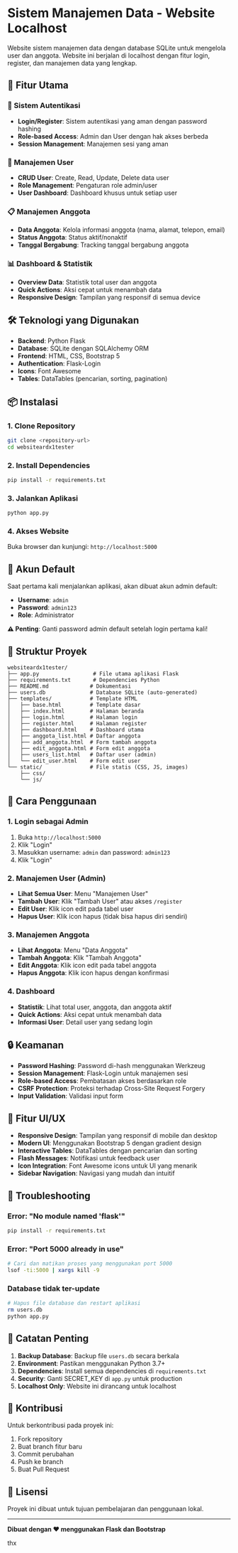 # Sistem Manajemen Data - Website Localhost

Website sistem manajemen data dengan database SQLite untuk mengelola user dan anggota. Website ini berjalan di localhost dengan fitur login, register, dan manajemen data yang lengkap.

## 🚀 Fitur Utama

### 🔐 Sistem Autentikasi
- **Login/Register**: Sistem autentikasi yang aman dengan password hashing
- **Role-based Access**: Admin dan User dengan hak akses berbeda
- **Session Management**: Manajemen sesi yang aman

### 👥 Manajemen User
- **CRUD User**: Create, Read, Update, Delete data user
- **Role Management**: Pengaturan role admin/user
- **User Dashboard**: Dashboard khusus untuk setiap user

### 📋 Manajemen Anggota
- **Data Anggota**: Kelola informasi anggota (nama, alamat, telepon, email)
- **Status Anggota**: Status aktif/nonaktif
- **Tanggal Bergabung**: Tracking tanggal bergabung anggota

### 📊 Dashboard & Statistik
- **Overview Data**: Statistik total user dan anggota
- **Quick Actions**: Aksi cepat untuk menambah data
- **Responsive Design**: Tampilan yang responsif di semua device

## 🛠️ Teknologi yang Digunakan

- **Backend**: Python Flask
- **Database**: SQLite dengan SQLAlchemy ORM
- **Frontend**: HTML, CSS, Bootstrap 5
- **Authentication**: Flask-Login
- **Icons**: Font Awesome
- **Tables**: DataTables (pencarian, sorting, pagination)

## 📦 Instalasi

### 1. Clone Repository
```bash
git clone <repository-url>
cd websiteardx1tester
```

### 2. Install Dependencies
```bash
pip install -r requirements.txt
```

### 3. Jalankan Aplikasi
```bash
python app.py
```

### 4. Akses Website
Buka browser dan kunjungi: `http://localhost:5000`

## 🔑 Akun Default

Saat pertama kali menjalankan aplikasi, akan dibuat akun admin default:

- **Username**: `admin`
- **Password**: `admin123`
- **Role**: Administrator

**⚠️ Penting**: Ganti password admin default setelah login pertama kali!

## 📁 Struktur Proyek

```
websiteardx1tester/
├── app.py                 # File utama aplikasi Flask
├── requirements.txt       # Dependencies Python
├── README.md             # Dokumentasi
├── users.db              # Database SQLite (auto-generated)
├── templates/            # Template HTML
│   ├── base.html         # Template dasar
│   ├── index.html        # Halaman beranda
│   ├── login.html        # Halaman login
│   ├── register.html     # Halaman register
│   ├── dashboard.html    # Dashboard utama
│   ├── anggota_list.html # Daftar anggota
│   ├── add_anggota.html  # Form tambah anggota
│   ├── edit_anggota.html # Form edit anggota
│   ├── users_list.html   # Daftar user (admin)
│   └── edit_user.html    # Form edit user
└── static/               # File statis (CSS, JS, images)
    ├── css/
    └── js/
```

## 🎯 Cara Penggunaan

### 1. Login sebagai Admin
1. Buka `http://localhost:5000`
2. Klik "Login"
3. Masukkan username: `admin` dan password: `admin123`
4. Klik "Login"

### 2. Manajemen User (Admin)
- **Lihat Semua User**: Menu "Manajemen User"
- **Tambah User**: Klik "Tambah User" atau akses `/register`
- **Edit User**: Klik icon edit pada tabel user
- **Hapus User**: Klik icon hapus (tidak bisa hapus diri sendiri)

### 3. Manajemen Anggota
- **Lihat Anggota**: Menu "Data Anggota"
- **Tambah Anggota**: Klik "Tambah Anggota"
- **Edit Anggota**: Klik icon edit pada tabel anggota
- **Hapus Anggota**: Klik icon hapus dengan konfirmasi

### 4. Dashboard
- **Statistik**: Lihat total user, anggota, dan anggota aktif
- **Quick Actions**: Aksi cepat untuk menambah data
- **Informasi User**: Detail user yang sedang login

## 🔒 Keamanan

- **Password Hashing**: Password di-hash menggunakan Werkzeug
- **Session Management**: Flask-Login untuk manajemen sesi
- **Role-based Access**: Pembatasan akses berdasarkan role
- **CSRF Protection**: Proteksi terhadap Cross-Site Request Forgery
- **Input Validation**: Validasi input form

## 🎨 Fitur UI/UX

- **Responsive Design**: Tampilan yang responsif di mobile dan desktop
- **Modern UI**: Menggunakan Bootstrap 5 dengan gradient design
- **Interactive Tables**: DataTables dengan pencarian dan sorting
- **Flash Messages**: Notifikasi untuk feedback user
- **Icon Integration**: Font Awesome icons untuk UI yang menarik
- **Sidebar Navigation**: Navigasi yang mudah dan intuitif

## 🐛 Troubleshooting

### Error: "No module named 'flask'"
```bash
pip install -r requirements.txt
```

### Error: "Port 5000 already in use"
```bash
# Cari dan matikan proses yang menggunakan port 5000
lsof -ti:5000 | xargs kill -9
```

### Database tidak ter-update
```bash
# Hapus file database dan restart aplikasi
rm users.db
python app.py
```

## 📝 Catatan Penting

1. **Backup Database**: Backup file `users.db` secara berkala
2. **Environment**: Pastikan menggunakan Python 3.7+
3. **Dependencies**: Install semua dependencies di `requirements.txt`
4. **Security**: Ganti SECRET_KEY di `app.py` untuk production
5. **Localhost Only**: Website ini dirancang untuk localhost

## 🤝 Kontribusi

Untuk berkontribusi pada proyek ini:

1. Fork repository
2. Buat branch fitur baru
3. Commit perubahan
4. Push ke branch
5. Buat Pull Request

## 📄 Lisensi

Proyek ini dibuat untuk tujuan pembelajaran dan penggunaan lokal.

---

**Dibuat dengan ❤️ menggunakan Flask dan Bootstrap**

thx
